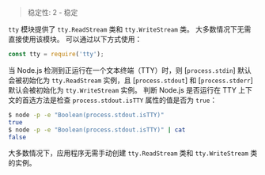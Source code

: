 
<!--introduced_in=v0.10.0-->

> 稳定性: 2 - 稳定

`tty` 模块提供了 `tty.ReadStream` 类和 `tty.WriteStream` 类。
大多数情况下无需直接使用该模块。
可以通过以下方式使用：

```js
const tty = require('tty');
```

当 Node.js 检测到正运行在一个文本终端（TTY）时，则 [`process.stdin`] 默认会被初始化为 `tty.ReadStream` 实例，且 [`process.stdout`] 和 [`process.stderr`] 默认会被初始化为 `tty.WriteStream` 实例。
判断 Node.js 是否运行在 TTY 上下文的首选方法是检查 `process.stdout.isTTY` 属性的值是否为 `true`：


```sh
$ node -p -e "Boolean(process.stdout.isTTY)"
true
$ node -p -e "Boolean(process.stdout.isTTY)" | cat
false
```

大多数情况下，应用程序无需手动创建 `tty.ReadStream` 类和 `tty.WriteStream` 类的实例。

